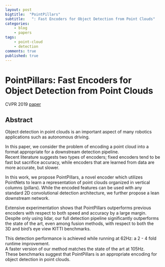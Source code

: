 ```yaml
---
layout: post
bigtitle:  "PointPillars"
subtitle:   ": Fast Encoders for Object Detection from Point Clouds"
categories:
    - blog
    - papers
tags:
    - point-cloud
    - detection
comments: true
published: true
---
```


# PointPillars: Fast Encoders for Object Detection from Point Clouds

CVPR 2019 [paper](https://openaccess.thecvf.com/content_CVPR_2019/papers/Lang_PointPillars_Fast_Encoders_for_Object_Detection_From_Point_Clouds_CVPR_2019_paper.pdf)


## Abstract

Object detection in point clouds is an important aspect of many robotics applications such as autonomous driving.

In this paper, we consider the problem of encoding a point cloud into a format appropriate for a downstream detection pipeline.  
Recent literature suggests two types of encoders; fixed encoders tend to be fast but sacrifice accuracy, while encoders that are learned from data are more accurate, but slower.

In this work, we propose PointPillars, a novel encoder which utilizes PointNets to learn a representation of point clouds organized in vertical columns (pillars).
While the encoded features can be used with any standard 2D convolutional detection architecture, we further propose a lean downstream network.  

Extensive experimentation shows that PointPillars outperforms previous encoders with respect to
both speed and accuracy by a large margin. Despite only using lidar, our full detection pipeline significantly outperforms the state of the art, even among fusion methods, with respect to both the 3D and bird’s eye view KITTI benchmarks.

This detection performance is achieved while running at 62Hz: a 2 - 4 fold runtime improvement.  
A faster version of our method matches the state of the art at 105Hz.  
These benchmarks suggest that PointPillars is an appropriate encoding for object detection in point clouds.
